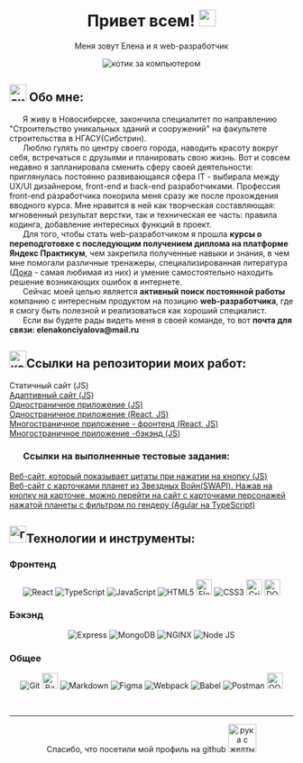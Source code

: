 <h1 align=center>Привет всем!
<img src="https://polotnos.cdnbro.com/posts/75440860-stikery-s-nadpisiu-dai-piat-6.jpg" alt="приветствующая ладошка" width='30'/>
</h1>
<p align=center>Меня зовут Елена и я web-разработчик</p>
<p align='center'>
<img src='https://media1.tenor.com/m/LSDeBe2JAfoAAAAC/cat-coding.gif' alt='котик за компьютером'>
</p>

<h2><img width='30' src='https://yt3.ggpht.com/ytc/AKedOLQTMlNsgEeKpIaInj42WsnAfZU3RiZEyZaj2AjJ=s900-c-k-c0x00ffffff-no-rj' alt='силуэт человека'/>
Обо мне:</h2>
<p>
&nbsp;&nbsp;&nbsp;&nbsp;&nbsp;&nbsp;Я живу в Новосибирске, закончила специалитет по направлению
"Строительство уникальных зданий и сооружений" на факультете строительства в НГАСУ(Сибстрин).<br>
&nbsp;&nbsp;&nbsp;&nbsp;&nbsp;&nbsp;Люблю гулять по центру своего города, наводить красоту вокруг себя, встречаться с друзьями и планировать свою жизнь. Вот и совсем недавно я запланировала сменить сферу своей деятельности: приглянулась постоянно развивающаяся сфера IT - выбирала между UX/UI дизайнером, front-end и back-end разработчиками. Профессия front-end разработчика покорила меня сразу же после прохождения вводного курса. Мне нравится в ней как творческая составляющая: мгновенный результат верстки, так и техническая ее часть: правила кодинга, добавление интересных функций в проект.<br>
&nbsp;&nbsp;&nbsp;&nbsp;&nbsp;&nbsp;Для того, чтобы стать web-разработчиком я прошла <b>курсы о переподготовке с последующим получением диплома на платформе Яндекс Практикум</b>, чем закрепила полученные навыки и знания, в чем мне помогали различные тренажеры, специализированная литература (<a href="https://doka.guide/" target="_blank" rel="noopener noreferrer">Дока</a>  - самая любимая из них) и умение самостоятельно находить решение возникающих ошибок в интернете.<br>
&nbsp;&nbsp;&nbsp;&nbsp;&nbsp;&nbsp;Сейчас моей целью является <b>активный поиск постоянной работы</b> компанию с интересным продуктом на позицию <b> web-разработчика</b>, где я смогу быть полезной и реализоваться как хороший специалист.<br>
&nbsp;&nbsp;&nbsp;&nbsp;&nbsp;&nbsp;Если вы будете рады видеть меня в своей команде, то вот <b>почта для связи: elenakonciyalova@mail.ru</b>
</p>

<h2><img width='30' src='https://gogeticon.net/files/2824109/1a210d70508bdd59a3cee6a0109edbe5.png' alt='конверт'/>Ссылки на репозитории моих работ:</h2>
<a style="text-decoration: none" href="https://github.com/milenairon/how-to-learn" target="_blank">Статичный сайт (JS)</a><br>
<a href="https://github.com/milenairon/russian-travel" target="_blank" rel="noopener noreferrer">Адаптивный сайт (JS)</a><br>
<a href="https://github.com/milenairon/mesto" target="_blank" rel="noopener noreferrer">Одностраничное приложение (JS)</a><br>
<a href="https://github.com/milenairon/react-mesto-api-full-gha" target="_blank" rel="noopener noreferrer">Одностраничное приложение (React, JS)</a><br>
<a href="https://github.com/milenairon/movies-explorer-frontend" target="_blank" rel="noopener noreferrer">Многостраничное приложение - фронтенд (React, JS)</a><br>
<a href="https://github.com/milenairon/movies-explorer-api" target="_blank" rel="noopener noreferrer">Многостраничное приложение -бэкэнд (JS)</a><br>

<h3><img width='24'/>Ссылки на выполненные тестовые задания:</h3>
<a href="https://github.com/milenairon/test-task-SiberiaTransAsia" target="_blank" rel="noopener noreferrer">Веб-сайт, который показывает цитаты при нажатии на кнопку (JS)</a><br>
<a href="https://github.com/milenairon/test-task-RIT-Automation" target="_blank" rel="noopener noreferrer">Веб-сайт с карточками планет из Звездных Войн(SWAPI). Нажав на кнопку на карточке, можно перейти на сайт с карточками персонажей нажатой планеты с фильтром по гендеру (Agular на TypeScript) </a><br>

<h2><img width='30' src='https://indasil.club/uploads/posts/2022-12/1669951541_41-indasil-club-p-risunok-dlya-detei-gaechnii-klyuch-vkontak-61.png' alt='гаечный ключ'>Технологии и инструменты:</h2>
<h3>Фронтенд</h3>
<p align='center'>
<img src="https://img.shields.io/badge/React-20232A?style=for-the-badge&logo=react&logoColor=61DAFB" alt="React">
<img src="https://img.shields.io/badge/TypeScript-007ACC?style=for-the-badge&logo=typescript&logoColor=white" alt="TypeScript">
<img src="https://img.shields.io/badge/JavaScript-323330?style=for-the-badge&logo=javascript&logoColor=F7DF1E" alt="JavaScript">
<img src="https://img.shields.io/badge/HTML5-E34F26?style=for-the-badge&logo=html5&logoColor=white" alt="HTML5">
<img  height='28' src="https://sun9-50.userapi.com/impg/yqrF5xoKxM6P6O_MRErhkn6-DbI_D0uxcHCR8Q/KFnbk5tX_7M.jpg?size=204x35&quality=95&sign=cc2aa497a077600b57e43f00a230c375&type=album" alt="Flexbox">
<img src="https://img.shields.io/badge/CSS3-1572B6?style=for-the-badge&logo=css3&logoColor=white" alt="СSS3">
<img  height='28' src="https://sun9-55.userapi.com/impg/dpe6S6TOdntAdNASmpNdrqTZDuMEliCSDwhpkQ/ZMO6CgGZf8o.jpg?size=96x35&quality=95&sign=ab3b72d2a45dd8302a62067557c1809a&type=album" alt="Grid Layout">
<img height='28' src="https://sun9-80.userapi.com/impg/e3wihTk_eG2uU-ly2jPT44UKxzswSF_WDrmmlg/zdz1Pcv8sBg.jpg?size=202x78&quality=95&sign=748da811ec7c6edfcd4e9eb5d4e4b777&type=album" alt="DOM">

</p>

<h3>Бэкэнд</h3>
<p align='center'>
<img src="https://img.shields.io/badge/Express.js-000000?style=for-the-badge&logo=express&logoColor=white" alt="Express">
<img src="https://img.shields.io/badge/MongoDB-4EA94B?style=for-the-badge&logo=mongodb&logoColor=white" alt="MongoDB">
<img src="https://img.shields.io/badge/Nginx-009639?style=for-the-badge&logo=nginx&logoColor=white" alt="NGINX">
<img src="https://img.shields.io/badge/Node.js-339933?style=for-the-badge&logo=nodedotjs&logoColor=white" alt="Node JS">
</p>

<h3>Общее</h3>
<p align='center'>
<img src="https://img.shields.io/badge/GIT-E44C30?style=for-the-badge&logo=git&logoColor=white" alt="Git">
<img height='28' src="https://sun9-51.userapi.com/impg/rMwapIGif1kuoFoQLNbpA5b7yaqfd8QHMN3FEQ/2xYG18XNETg.jpg?size=104x35&quality=95&sign=e5cb455670c3e043253ec2ead084282a&type=album" alt="Bash">
<img src="https://img.shields.io/badge/Markdown-000000?style=for-the-badge&logo=markdown&logoColor=white" alt="Markdown">
<img src="https://img.shields.io/badge/Figma-F24E1E?style=for-the-badge&logo=figma&logoColor=white" alt="Figma">
<img src="https://img.shields.io/badge/Webpack-8DD6F9?style=for-the-badge&logo=Webpack&logoColor=white" alt="Webpack">
<img src="https://img.shields.io/badge/Babel-F9DC3E?style=for-the-badge&logo=babel&logoColor=white" alt="Babel">
<img src="https://img.shields.io/badge/Postman-FF6C37?style=for-the-badge&logo=Postman&logoColor=white" alt="Postman">
<img height='28' src="https://sun9-65.userapi.com/impg/5lAiMpzdCCKD324dRYiu1fkAW66fechPQ1inSw/_5r18kLoe44.jpg?size=79x35&quality=95&sign=19bf48704467daefe203036880eec7e7&type=album" alt="ООП">
</p><br>
<p align='center'>

---

</p>
<p align='center' style="weight: 40">Спасибо, что посетили мой профиль на github
<img width='50' src="https://sun9-71.userapi.com/impg/5JDfk_L1luBTWImxSz041LU7js3tg73Gx22riw/PKmwWOkMqzw.jpg?size=575x326&quality=95&sign=2b730963b423a63c0bab314a8990867f&type=album" alt="рука с желтым сердечком"></p>
